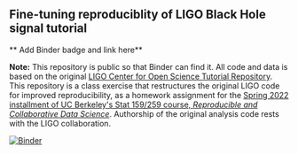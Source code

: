 ## Fine-tuning reproduciblity of LIGO Black Hole signal tutorial

** Add Binder badge and link here**

**Note:** This repository is public so that Binder can find it. All code and data is based on the original [LIGO Center for Open Science Tutorial Repository](https://github.com/losc-tutorial/LOSC_Event_tutorial). This repository is a class exercise that restructures the original LIGO code for improved reproducibility, as a homework assignment for the [Spring 2022 installment of UC Berkeley's Stat 159/259 course, _Reproducible and Collaborative Data Science_](https://ucb-stat-159-s22.github.io). Authorship of the original analysis code rests with the LIGO collaboration.

[![Binder](https://mybinder.org/badge_logo.svg)](https://mybinder.org/v2/gh/UCB-stat-159-s22/hw05-Stephenouu/HEAD)